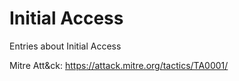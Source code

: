 # Initial Access

Entries about Initial Access

Mitre Att&ck: https://attack.mitre.org/tactics/TA0001/
